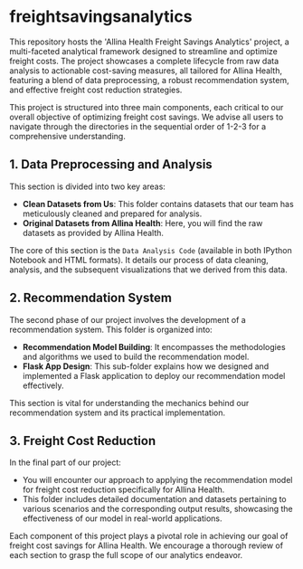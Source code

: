 # freightsavingsanalytics
This repository hosts the 'Allina Health Freight Savings Analytics' project, a multi-faceted analytical framework designed to streamline and optimize freight costs. The project showcases a complete lifecycle from raw data analysis to actionable cost-saving measures, all tailored for Allina Health, featuring a blend of data preprocessing, a robust recommendation system, and effective freight cost reduction strategies.

This project is structured into three main components, each critical to our overall objective of optimizing freight cost savings. We advise all users to navigate through the directories in the sequential order of 1-2-3 for a comprehensive understanding.

## 1. Data Preprocessing and Analysis

This section is divided into two key areas:

- **Clean Datasets from Us**: This folder contains datasets that our team has meticulously cleaned and prepared for analysis.
- **Original Datasets from Allina Health**: Here, you will find the raw datasets as provided by Allina Health.

The core of this section is the `Data Analysis Code` (available in both IPython Notebook and HTML formats). It details our process of data cleaning, analysis, and the subsequent visualizations that we derived from this data.

## 2. Recommendation System

The second phase of our project involves the development of a recommendation system. This folder is organized into:

- **Recommendation Model Building**: It encompasses the methodologies and algorithms we used to build the recommendation model.
- **Flask App Design**: This sub-folder explains how we designed and implemented a Flask application to deploy our recommendation model effectively.

This section is vital for understanding the mechanics behind our recommendation system and its practical implementation.

## 3. Freight Cost Reduction

In the final part of our project:

- You will encounter our approach to applying the recommendation model for freight cost reduction specifically for Allina Health.
- This folder includes detailed documentation and datasets pertaining to various scenarios and the corresponding output results, showcasing the effectiveness of our model in real-world applications.

Each component of this project plays a pivotal role in achieving our goal of freight cost savings for Allina Health. We encourage a thorough review of each section to grasp the full scope of our analytics endeavor.
